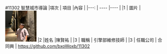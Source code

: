 #11302
智慧城市導論
|項次 | 項目 |內容 |
|---: | ---- |---- |
|1 | 圖片 | <img src=".24.jpg" width="100" Height="100" />
|2 |姓名 |陳賢祐 |
|3 | 職稱 | 引擎部維修技師 |
|3 | 任職公司 | 合同興 |
https://github.com/bxoWoxb/11302
